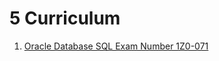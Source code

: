 # 5 Curriculum

1. [Oracle Database SQL Exam Number 1Z0-071](https://education.oracle.com/oracle-database-sql/pexam_1Z0-071)
